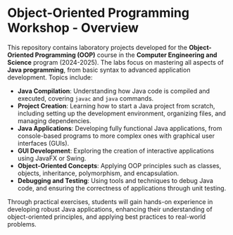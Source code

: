 # Object-Oriented Programming Workshop - Overview

This repository contains laboratory projects developed for the **Object-Oriented Programming (OOP)** course in the **Computer Engineering and Science** program (2024-2025). The labs focus on mastering all aspects of **Java programming**, from basic syntax to advanced application development. Topics include:

- **Java Compilation**: Understanding how Java code is compiled and executed, covering `javac` and `java` commands.
- **Project Creation**: Learning how to start a Java project from scratch, including setting up the development environment, organizing files, and managing dependencies.
- **Java Applications**: Developing fully functional Java applications, from console-based programs to more complex ones with graphical user interfaces (GUIs).
- **GUI Development**: Exploring the creation of interactive applications using JavaFX or Swing.
- **Object-Oriented Concepts**: Applying OOP principles such as classes, objects, inheritance, polymorphism, and encapsulation.
- **Debugging and Testing**: Using tools and techniques to debug Java code, and ensuring the correctness of applications through unit testing.

Through practical exercises, students will gain hands-on experience in developing robust Java applications, enhancing their understanding of object-oriented principles, and applying best practices to real-world problems.
